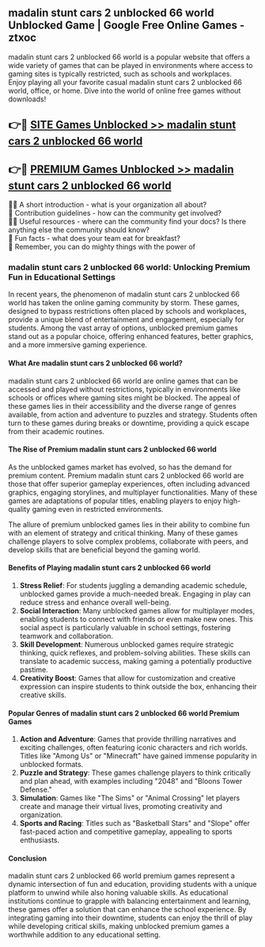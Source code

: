 ## madalin stunt cars 2 unblocked 66 world Unblocked Game | Google Free Online Games - ztxoc

madalin stunt cars 2 unblocked 66 world is a popular website that offers a wide variety of games that can be played in environments where access to gaming sites is typically restricted, such as schools and workplaces.  
Enjoy playing all your favorite casual madalin stunt cars 2 unblocked 66 world, office, or home. Dive into the world of online free games without downloads!

## 👉🔴 [SITE Games Unblocked >> madalin stunt cars 2 unblocked 66 world](http://news.freeplayer.one?title=madalin_stunt_cars_2_unblocked_66_world&ref=8D)

## 👉🔴 [PREMIUM Games Unblocked >> madalin stunt cars 2 unblocked 66 world](http://news.freeplayer.one?title=madalin_stunt_cars_2_unblocked_66_world&ref=8D)

🙋‍♀️ A short introduction - what is your organization all about?  
🌈 Contribution guidelines - how can the community get involved?  
👩‍💻 Useful resources - where can the community find your docs? Is there anything else the community should know?  
🍿 Fun facts - what does your team eat for breakfast?  
🧙 Remember, you can do mighty things with the power of 

### madalin stunt cars 2 unblocked 66 world: Unlocking Premium Fun in Educational Settings

In recent years, the phenomenon of madalin stunt cars 2 unblocked 66 world has taken the online gaming community by storm. These games, designed to bypass restrictions often placed by schools and workplaces, provide a unique blend of entertainment and engagement, especially for students. Among the vast array of options, unblocked premium games stand out as a popular choice, offering enhanced features, better graphics, and a more immersive gaming experience.

#### What Are madalin stunt cars 2 unblocked 66 world?

madalin stunt cars 2 unblocked 66 world are online games that can be accessed and played without restrictions, typically in environments like schools or offices where gaming sites might be blocked. The appeal of these games lies in their accessibility and the diverse range of genres available, from action and adventure to puzzles and strategy. Students often turn to these games during breaks or downtime, providing a quick escape from their academic routines.

#### The Rise of Premium madalin stunt cars 2 unblocked 66 world

As the unblocked games market has evolved, so has the demand for premium content. Premium madalin stunt cars 2 unblocked 66 world are those that offer superior gameplay experiences, often including advanced graphics, engaging storylines, and multiplayer functionalities. Many of these games are adaptations of popular titles, enabling players to enjoy high-quality gaming even in restricted environments.

The allure of premium unblocked games lies in their ability to combine fun with an element of strategy and critical thinking. Many of these games challenge players to solve complex problems, collaborate with peers, and develop skills that are beneficial beyond the gaming world.

#### Benefits of Playing madalin stunt cars 2 unblocked 66 world

1.  **Stress Relief**: For students juggling a demanding academic schedule, unblocked games provide a much-needed break. Engaging in play can reduce stress and enhance overall well-being.
2.  **Social Interaction**: Many unblocked games allow for multiplayer modes, enabling students to connect with friends or even make new ones. This social aspect is particularly valuable in school settings, fostering teamwork and collaboration.
3.  **Skill Development**: Numerous unblocked games require strategic thinking, quick reflexes, and problem-solving abilities. These skills can translate to academic success, making gaming a potentially productive pastime.
4.  **Creativity Boost**: Games that allow for customization and creative expression can inspire students to think outside the box, enhancing their creative skills.

#### Popular Genres of madalin stunt cars 2 unblocked 66 world Premium Games

1.  **Action and Adventure**: Games that provide thrilling narratives and exciting challenges, often featuring iconic characters and rich worlds. Titles like "Among Us" or "Minecraft" have gained immense popularity in unblocked formats.
2.  **Puzzle and Strategy**: These games challenge players to think critically and plan ahead, with examples including "2048" and "Bloons Tower Defense."
3.  **Simulation**: Games like "The Sims" or "Animal Crossing" let players create and manage their virtual lives, promoting creativity and organization.
4.  **Sports and Racing**: Titles such as "Basketball Stars" and "Slope" offer fast-paced action and competitive gameplay, appealing to sports enthusiasts.

#### Conclusion

madalin stunt cars 2 unblocked 66 world premium games represent a dynamic intersection of fun and education, providing students with a unique platform to unwind while also honing valuable skills. As educational institutions continue to grapple with balancing entertainment and learning, these games offer a solution that can enhance the school experience. By integrating gaming into their downtime, students can enjoy the thrill of play while developing critical skills, making unblocked premium games a worthwhile addition to any educational setting.